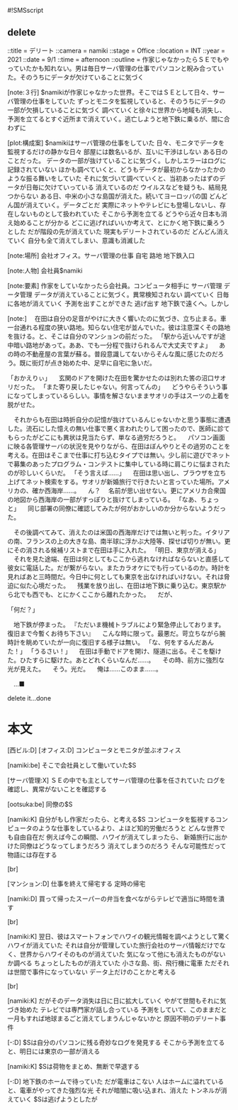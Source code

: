 #!SMSscript

## delete

::title = デリート
::camera = namiki
::stage = Office
::location = INT
::year = 2021
::date = 9/1
::time = afternoon
::outline = 作家じゃなかったらＳＥでもやっていたかも知れない。男は毎日サーバ管理の仕事でパソコンと睨み合っていた。そのうちにデータが欠けていることに気づく

[note:３行]
$namikiが作家じゃなかった世界。そこではＳＥとして日々、サーバ管理の仕事をしていた
ずっとモニタを監視していると、そのうちにデータの一部が欠損していることに気づく
調べていくと徐々に世界から地域も消失し、予測を立てるとすぐ近所まで消えていく。逃亡しようと地下鉄に乗るが、間に合わずに

[plot:構成案]
$namikiはサーバ管理の仕事をしていた
日々、モニタでデータを監視するだけの静かな日々
部屋には数名いるが、互いに干渉はしない
ある日のことだった。
データの一部が抜けていることに気づく。しかしエラーはログに記録されていない
ほかも調べていくと、どうもデータが最初からなかったかのような振る舞いをしていた
それに気づいて調べていくと、当初あったはずのデータが日毎に欠けていっている
消えているのだ
ウイルスなどを疑うも、結局見つからない
ある日、中米の小さな島国が消えた。続いてヨーロッパの国
どんどん国が消えていく。データごとだ
実際にネットやテレビにも登場しないし、存在しないものとして扱われていた
そこから予測を立てる
どうやら近々日本も消え始めることが分かる
どこに逃げればいいか考えて、とにかく地下鉄に乗ろうとした
だが階段の先が消えていた
現実もデリートされているのだ
どんどん消えていく
自分も全て消えてしまい、意識も消滅した

[note:場所]
会社オフィス。サーバ管理の仕事
自宅
路地
地下鉄入口

[note:人物]
会社員$namiki

[note:要素]
作家をしていなかったら会社員。コンピュータ相手に
サーバ管理
データ管理
データが消えていることに気づく。異常検知されない
調べていく
日毎に各地が消えていく
予測を出すことができた
逃げ出す
地下鉄で遠くへ。しかし

[note:]
　在田は自分の足音がやけに大きく響いたのに気づき、立ち止まる。車一台通れる程度の狭い路地。知らない住宅が並んでいた。彼は注意深くその路地を抜ける。と、そこは自分のマンションの前だった。
「駅から近いんですが途中暗い路地があって。ああ、でも一分程で抜けられるんで大丈夫ですよ」
　あの時の不動産屋の言葉が蘇る。普段意識してないからそんな風に感じたのだろう。既に街灯が点き始めた中、足早に自宅に急いだ。

「おかえりぃ」
　玄関のドアを開けた在田を驚かせたのは別れた筈の沼口サオリだった。
「また寄り戻したじゃない。何言ってんの」
　どうやらそういう事になってしまっているらしい。事情を解さないままサオリの手はスーツの上着を脱がせた。

　それからも在田は時折自分の記憶が抜けているんじゃないかと思う事態に遭遇した。流石にした憶えの無い仕事で悪く言われたりして困ったので、医師に診てもらったがどこにも異状は見当たらず、単なる過労だろうと。
　パソコン画面に映る各管理サーバの状況を見やりながら、在田はぼんやりとその過労のことを考える。在田はそこまで仕事に打ち込むタイプでは無い。少し前に遊びでネットで募集のあったプログラム・コンテストに集中している時に肩こりに悩まされたのが珍しいくらいだ。
「そう言えば……」
　在田は思い出し、ブラウザを立ち上げてネット検索をする。サオリが新婚旅行で行きたいと言っていた場所。アメリカの、確か西海岸……。
　ん？
　名前が思い出せない。更にアメリカ合衆国の地図から西海岸の一部がすっぽりと抜けてしまっている。
「なあ、ちょっと」
　同じ部署の同僚に確認してみたが何がおかしいのか分からないようだった。

　その後調べてみて、消えたのは米国の西海岸だけでは無いと判った。イタリアの南、フランスの上の大きな島、南半球に浮かぶ大陸等、探せば切りが無い。更にその消される候補リストまで在田は手に入れた。
「明日、東京が消える」
　それを見た途端、在田は何としてもここから逃れなければならないと直感して彼女に電話した。だが繋がらない。またカラオケにでも行っているのか。時計を見ればあと三時間だ。今日中に何としても東京を出なければいけない。それは脅迫に似た心境だった。
　残業を放り出し、在田は地下鉄に乗り込む。東京駅から北でも西でも、とにかくここから離れたかった。
　だが、

「何だ？」

　地下鉄が停まった。
『ただいま機械トラブルにより緊急停止しております。復旧まで今暫くお待ち下さい』
　こんな時に限って。最悪だ。苛立ちながら腕時計を眺めていたが一向に復旧する様子は無い。
「な、何をするんだあんた！」
「うるさい！」
　在田は手動でドアを開け、隧道に出る。そこを駆けた。ひたすらに駆けた。あとどれくらいなんだ……。
　その時、前方に強烈な光が見えた。
　そう。光だ。
　俺は……このまま……。

　...■

delete it...done


# 本文

[西ビル:D]
[オフィス:D]
コンピュータとモニタが並ぶオフィス

[namiki:be]
そこで会社員として働いていた$S

[サーバ管理:X]
ＳＥの中でも主としてサーバ管理の仕事を任されていた
ログを確認し、異常がないことを確認する

[ootsuka:be]
同僚の$S

[namiki:K]
自分がもし作家だったら、と考える$S
コンピュータを監視するコンピュータのような仕事をしているより、よほど知的労働だろうと
どんな世界でも自由自在だ
例えば今この瞬間、ハワイが消えてしまったら、
新婚旅行に出かけた同僚はどうなってしまうだろう
消えてしまうのだろう
そんな可能性だって物語には存在する

[br]

[マンション:D]
仕事を終えて帰宅する
定時の帰宅

[namiki:D]
買って帰ったスーパーの弁当を食べながらテレビで適当に時間を潰す

[br]

[namiki:K]
翌日、彼はスマートフォンでハワイの観光情報を調べようとして驚く
ハワイが消えていた
それは自分が管理していた旅行会社のサーバ情報だけでなく、世界からハワイそのものが消えていた
気になって他にも消えたものがないか調べる
ちょっとしたものが消えていた
小さな島、街、飛行機に電車
ただそれは世間で事件になっていない
データ上だけのことかと考える

[br]

[namiki:K]
だがそのデータ消失は日に日に拡大していく
やがて世間もそれに気づき始めた
テレビでは専門家が話し合っている
予測をしていて、このままだと一月もすれば地球まるごと消えてしまうんじゃないかと
原因不明のデリート事件

[-:D]
$Sは自分のパソコンに残る奇妙なログを発見する
そこから予測を立てると、明日には東京の一部が消える

[namiki:K]
$Sは荷物をまとめ、無断で早退する

[-:D]
地下鉄のホームで待っていた
だが電車はこない
人はホームに溢れている
と、電車がやってきた強烈な光
それが暗闇に吸い込まれ、消えた
トンネルが消えていく
$Sは逃げようとしたが
